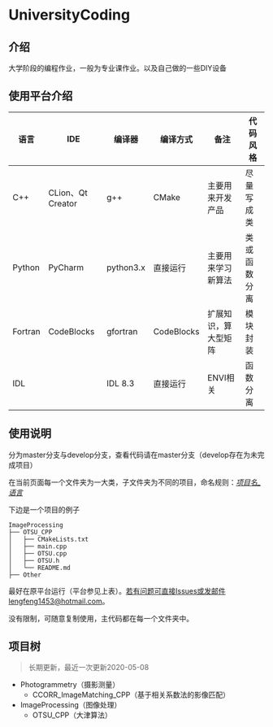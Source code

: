 # UniversityCoding

## 介绍
大学阶段的编程作业，一般为专业课作业。以及自己做的一些DIY设备

## 使用平台介绍

| 语言    | IDE               | 编译器    | 编译方式   | 备注                 | 代码风格     |
| ------- | ----------------- | --------- | ---------- | -------------------- | ------------ |
| C++     | CLion、Qt Creator | g++       | CMake      | 主要用来开发产品     | 尽量写成类   |
| Python  | PyCharm           | python3.x | 直接运行   | 主要用来学习新算法   | 类或函数分离 |
| Fortran | CodeBlocks        | gfortran  | CodeBlocks | 扩展知识，算大型矩阵 | 模块封装     |
| IDL     |                   | IDL 8.3   | 直接运行   | ENVI相关             | 函数分离     |

## 使用说明

分为master分支与develop分支，查看代码请在master分支（develop存在为未完成项目）

在当前页面每一个文件夹为一大类，子文件夹为不同的项目，命名规则：*<u>项目名_语言</u>*

下边是一个项目的例子

```shell
ImageProcessing
├── OTSU_CPP
│   ├── CMakeLists.txt
│   ├── main.cpp
│   ├── OTSU.cpp
│   ├── OTSU.h
│   └── README.md
├── Other
```

最好在原平台运行（平台参见上表）。若有问题可直接Issues或发邮件lengfeng1453@hotmail.com。

没有限制，可随意复制使用，主代码都在每一个文件夹中。

## 项目树

> 长期更新，最近一次更新2020-05-08

- Photogrammetry（摄影测量）
  - CCORR_ImageMatching_CPP（基于相关系数法的影像匹配）
- ImageProcessing（图像处理）
  - OTSU_CPP（大津算法）
